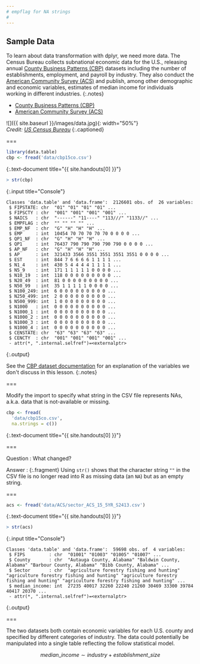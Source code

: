 ```yaml
---
# empflag for NA strings
#
---
```


## Sample Data

To learn about data transformation with dplyr, we need more data. The Census
Bureau collects subnational economic data for the U.S., releasing annual [County
Business Patterns (CBP)] datasets including the number of establishments,
employment, and payroll by industry. They also conduct the [American Community
Survey (ACS)] and publish, among other demographic and economic variables, estimates of
median income for individuals working in different industries.
{:.notes}

- [County Business Patterns (CBP)]
- [American Community Survey (ACS)]

![]({{ site.baseurl }}/images/data.jpg){: width="50%"}  
*Credit: [US Census Bureau](https://www.census.gov/programs-surveys/cbp.html)*
{:.captioned}

[County Business Patterns (CBP)]: https://www.census.gov/programs-surveys/cbp/data/datasets.html
[American Community Survey (ACS)]: https://www.census.gov/programs-surveys/acs/

===



~~~r
library(data.table)
cbp <- fread('data/cbp15co.csv')
~~~
{:.text-document title="{{ site.handouts[0] }}"}



~~~r
> str(cbp)
~~~
{:.input title="Console"}


~~~
Classes 'data.table' and 'data.frame':	2126601 obs. of  26 variables:
 $ FIPSTATE: chr  "01" "01" "01" "01" ...
 $ FIPSCTY : chr  "001" "001" "001" "001" ...
 $ NAICS   : chr  "------" "11----" "113///" "1133//" ...
 $ EMPFLAG : chr  "" "" "" "" ...
 $ EMP_NF  : chr  "G" "H" "H" "H" ...
 $ EMP     : int  10454 70 70 70 70 70 0 0 0 0 ...
 $ QP1_NF  : chr  "G" "H" "H" "H" ...
 $ QP1     : int  76437 790 790 790 790 790 0 0 0 0 ...
 $ AP_NF   : chr  "G" "H" "H" "H" ...
 $ AP      : int  321433 3566 3551 3551 3551 3551 0 0 0 0 ...
 $ EST     : int  844 7 6 6 6 6 1 1 1 1 ...
 $ N1_4    : int  430 5 4 4 4 4 1 1 1 1 ...
 $ N5_9    : int  171 1 1 1 1 1 0 0 0 0 ...
 $ N10_19  : int  118 0 0 0 0 0 0 0 0 0 ...
 $ N20_49  : int  81 0 0 0 0 0 0 0 0 0 ...
 $ N50_99  : int  35 1 1 1 1 1 0 0 0 0 ...
 $ N100_249: int  6 0 0 0 0 0 0 0 0 0 ...
 $ N250_499: int  2 0 0 0 0 0 0 0 0 0 ...
 $ N500_999: int  1 0 0 0 0 0 0 0 0 0 ...
 $ N1000   : int  0 0 0 0 0 0 0 0 0 0 ...
 $ N1000_1 : int  0 0 0 0 0 0 0 0 0 0 ...
 $ N1000_2 : int  0 0 0 0 0 0 0 0 0 0 ...
 $ N1000_3 : int  0 0 0 0 0 0 0 0 0 0 ...
 $ N1000_4 : int  0 0 0 0 0 0 0 0 0 0 ...
 $ CENSTATE: chr  "63" "63" "63" "63" ...
 $ CENCTY  : chr  "001" "001" "001" "001" ...
 - attr(*, ".internal.selfref")=<externalptr> 
~~~
{:.output}


See the [CBP dataset documentation] for an explanation of the variables we don't
discuss in this lesson.
{:.notes}

[CBP dataset documentation]: https://www2.census.gov/programs-surveys/rhfs/cbp/technical%20documentation/2015_record_layouts/county_layout_2015.txt

===

Modify the import to specify what string in the CSV file represents NAs,
a.k.a. data that is not-available or missing.



~~~r
cbp <- fread(
  'data/cbp15co.csv',
  na.strings = c())
~~~
{:.text-document title="{{ site.handouts[0] }}"}


===

Question
: What changed?

Answer
: {:.fragment} Using `str()` shows that the character string `""` in the CSV file
is no longer read into R as missing data (an `NA`) but as an empty string.

===



~~~r
acs <- fread('data/ACS/sector_ACS_15_5YR_S2413.csv')
~~~
{:.text-document title="{{ site.handouts[0] }}"}



~~~r
> str(acs)
~~~
{:.input title="Console"}


~~~
Classes 'data.table' and 'data.frame':	59698 obs. of  4 variables:
 $ FIPS         : chr  "01001" "01003" "01005" "01007" ...
 $ County       : chr  "Autauga County, Alabama" "Baldwin County, Alabama" "Barbour County, Alabama" "Bibb County, Alabama" ...
 $ Sector       : chr  "agriculture forestry fishing and hunting" "agriculture forestry fishing and hunting" "agriculture forestry fishing and hunting" "agriculture forestry fishing and hunting" ...
 $ median_income: int  27235 40017 32260 22240 21260 30469 33300 39784 40417 20370 ...
 - attr(*, ".internal.selfref")=<externalptr> 
~~~
{:.output}


===

The two datasets both contain economic variables for each U.S. county and
specified by different categories of industry. The data could potentially be
manipulated into a single table reflecting the follow statistical model.

$$
median\_income \sim industry + establishment\_size
$$
